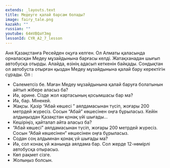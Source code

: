 ```yaml
---
extends: _layouts.text
title: Медеуге қалай барсам болады?
image: fairy_tale.png
kazakh: ""
russian: ""
youtube: 64mVBQaY3mg
lessonId: CYR_A2_7_lesson
---
```

Аня Қазақстанға Ресейден оқуға келген. Ол Алматы қаласында орналасқан Медеу мұзайдынына барғасы келді. Жатақханадан шығып автобусқа отырды. Алайда, өзінің адасып кеткенін байқады. Сондықтан ол автобуста отырған қыздан Медеу мұзайдынына қалай бару керектігін сұрады. Ол : 
- Сәлеметсіз бе. Маған Медеу мұзайдынына қалай баруға болатынын айтып жібере аласыз ба?
- Иә, әрине. Сізде жол картасының қосымшасы бар ма? 
- Иә, бар. Мінекей. 
- Жақсы. Қазір “Абай көшесі ” аялдамасынан түсіп, жоғары 200 метрдей жүресіз. Сосын  “Абай” көшесінен оңға  бұрыласыз. Кейін алдыңыздан Қазақстан қонақ үйі шығады…
- Кешіріңіз, қайталап айта аласыз ба?
- “Абай көшесі” аялдамасынан түсіп, жоғары 200 метрдей жүресіз. Сосын  “Абай көшесінен” көшесінен оңға  бұрыласыз.
- Содан соң алдымнан қонақ үй шығады ма?
- Иә, сол конақ үй жанында аялдама бар. Сол жерде 12-нөмірлі автобусқа отырасыз.    
- Көп рақмет сізге. 
- Жолыңыз болсын.  
